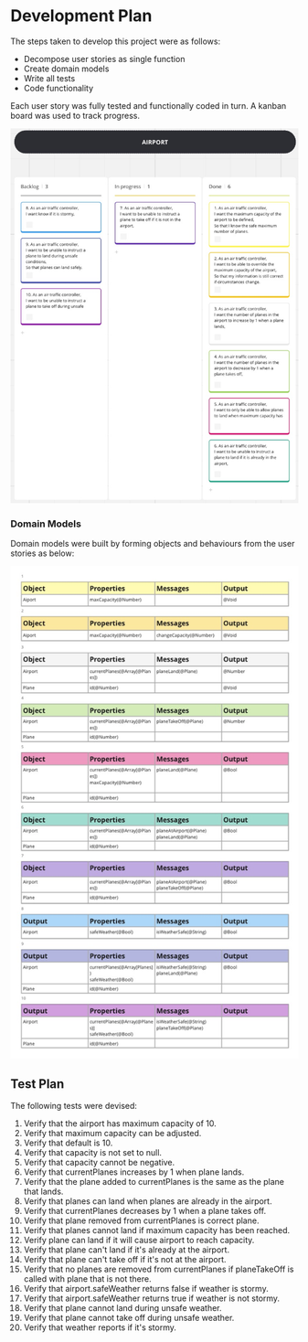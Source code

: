 # Development Plan

The steps taken to develop this project were as follows: 

- Decompose user stories as single function
- Create domain models
- Write all tests
- Code functionality

Each user story was fully tested and functionally coded in turn. A kanban board was used to track progress.

![`Kanban board with user stories`](images/kanban.jpeg)

### Domain Models

Domain models were built by forming objects and behaviours from the user stories as below:

![`Domain models`](images/domain-models.jpeg)

## Test Plan

The following tests were devised:

1. Verify that the airport has maximum capacity of 10.
2. Verify that maximum capacity can be adjusted.
3. Verify that default is 10.
4. Verify that capacity is not set to null.
5. Verify that capacity cannot be negative.
6. Verify that currentPlanes increases by 1 when plane lands.
7. Verify that the plane added to currentPlanes is the same as the plane that lands.
8. Verify that planes can land when planes are already in the airport.
9. Verify that currentPlanes decreases by 1 when a plane takes off.
10. Verify that plane removed from currentPlanes is correct plane.
11. Verify that planes cannot land if maximum capacity has been reached.
12. Verify plane can land if it will cause airport to reach capacity.
13. Verify that plane can't land if it's already at the airport.
14. Verify that plane can't take off if it's not at the airport.
15. Verify that no planes are removed from currentPlanes if planeTakeOff is called with plane that is not there.
16. Verify that airport.safeWeather returns false if weather is stormy.
17. Verify that airport.safeWeather returns true if weather is not stormy.
18. Verify that plane cannot land during unsafe weather.
19. Verify that plane cannot take off during unsafe weather.
20. Verify that weather reports if it's stormy.


